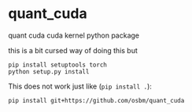# quant_cuda
quant cuda cuda kernel python package

this is a bit cursed way of doing this but 

```
pip install setuptools torch
python setup.py install
```


This does not work  just like (`pip install .`):
```
pip install git+https://github.com/osbm/quant_cuda
```